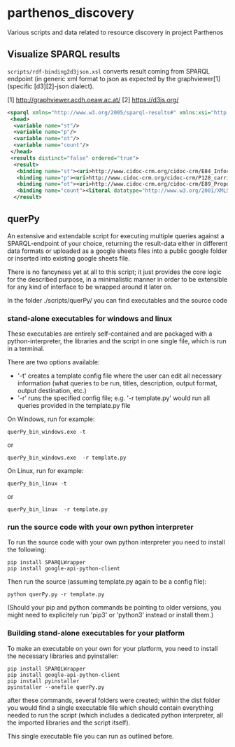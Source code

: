 # parthenos_discovery
Various scripts and data related to resource discovery in project Parthenos

## Visualize SPARQL results

`scripts/rdf-binding2d3json.xsl` converts result coming from SPARQL endpoint (in generic xml format to json as expected by the graphviewer[1] (specific [d3][2]-json dialect).

[1] http://graphviewer.acdh.oeaw.ac.at/
[2] https://d3js.org/

```xml
<sparql xmlns="http://www.w3.org/2005/sparql-results#" xmlns:xsi="http://www.w3.org/2001/XMLSchema-instance" xsi:schemaLocation="http://www.w3.org/2001/sw/DataAccess/rf1/result2.xsd">
 <head>
  <variable name="st"/>
  <variable name="p"/>
  <variable name="ot"/>
  <variable name="count"/>
 </head>
 <results distinct="false" ordered="true">
  <result>
   <binding name="st"><uri>http://www.cidoc-crm.org/cidoc-crm/E84_Information_Carrier</uri></binding>
   <binding name="p"><uri>http://www.cidoc-crm.org/cidoc-crm/P128_carries</uri></binding>
   <binding name="ot"><uri>http://www.cidoc-crm.org/cidoc-crm/E89_Propositional_object</uri></binding>
   <binding name="count"><literal datatype="http://www.w3.org/2001/XMLSchema#integer">428147</literal></binding>
  </result>
```


## querPy

An extensive and extendable script for executing multiple queries against a SPARQL-endpoint of your choice, returning the result-data either in different data formats or uploaded as a google sheets files into a public google folder or inserted into existing google sheets file.

There is no fancyness yet at all to this script; it just provides the core logic for the described purpose, in a minimalistic manner in order to be extensible for any kind of interface to be wrapped around it later on. 

In the folder ./scripts/querPy/ you can find executables and the source code

### stand-alone executables for windows and linux

These executables are entirely self-contained and are packaged with a python-interpreter, the libraries and the script in one single file, which is run in a terminal.

There are two options available: 
* '-t' creates a template config file where the user can edit all necessary information (what queries to be run, titles, description, output format, output destination, etc.)
* '-r' runs the specified config file; e.g. '-r template.py' would run all queries provided in the template.py file

On Windows, run for example:

```querPy_bin_windows.exe -t```

or 

```querPy_bin_windows.exe  -r template.py```

On Linux, run for example:

```querPy_bin_linux -t```

or 

```querPy_bin_linux  -r template.py```




### run the source code with your own python interpreter

To run the source code with your own python interpreter you need to install the following:

```
pip install SPARQLWrapper
pip install google-api-python-client
```

Then run the source (assuming template.py again to be a config file):
```
python querPy.py -r template.py
```

(Should your pip and python commands be pointing to older versions, you might need to explicitely run 'pip3' or 'python3' instead or install them.)


### Building stand-alone executables for your platform

To make an executable on your own for your platform, you need to install the necessary libraries and pyinstaller:

```
pip install SPARQLWrapper
pip install google-api-python-client
pip install pyinstaller
pyinstaller --onefile querPy.py
```

after these commands, several folders were created; within the dist folder you would find a single executable file which should contain everything needed to run the script (which includes a dedicated python interpreter, all the imported libraries and the script itself).

This single executable file you can run as outlined before.
